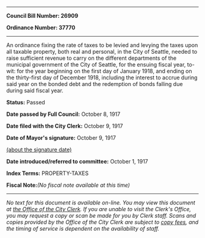 

********

**Council Bill Number: 26909**
   
**Ordinance Number: 37770**
********

 An ordinance fixing the rate of taxes to be levied and levying the taxes upon all taxable property, both real and personal, in the City of Seattle, needed to raise sufficient revenue to carry on the different departments of the municipal government of the City of Seattle, for the ensuing fiscal year, to-wit: for the year beginning on the first day of January 1918, and ending on the thirty-first day of December 1918, including the interest to accrue during said year on the bonded debt and the redemption of bonds falling due during said fiscal year.

**Status:** Passed
   
**Date passed by Full Council:** October 8, 1917
   
**Date filed with the City Clerk:** October 9, 1917
   
**Date of Mayor's signature:** October 9, 1917
   
[(about the signature date)](/~public/approvaldate.htm)
   
   
   
**Date introduced/referred to committee:** October 1, 1917
   
   
**Index Terms:** PROPERTY-TAXES

**Fiscal Note:**_(No fiscal note available at this time)_
********

_No text for this document is available on-line. You may view this document at [the Office of the City Clerk](http://www.seattle.gov/leg/clerk/contactUs.htm). If you are unable to visit the Clerk's Office, you may request a copy or scan be made for you by Clerk staff. Scans and copies provided by the Office of the City Clerk are subject to [copy fees](http://clerk.seattle.gov/~public/clerkfees.htm), and the timing of service is dependent on the availability of staff._

